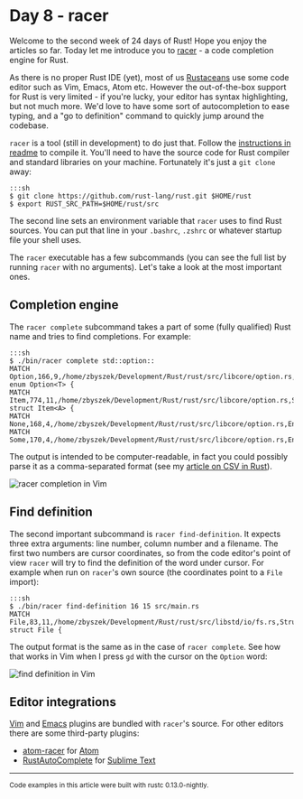 # Day 8 - racer

Welcome to the second week of 24 days of Rust! Hope you enjoy the articles so far. Today let me introduce you to [racer](https://github.com/phildawes/racer) - a code completion engine for Rust.

As there is no proper Rust IDE (yet), most of us [Rustaceans](http://www.rustaceans.org/) use some code editor such as Vim, Emacs, Atom etc. However the out-of-the-box support for Rust is very limited - if you're lucky, your editor has syntax highlighting, but not much more. We'd love to have some sort of autocompletion to ease typing, and a "go to definition" command to quickly jump around the codebase.

`racer` is a tool (still in development) to do just that. Follow the [instructions in readme](https://github.com/phildawes/racer) to compile it. You'll need to have the source code for Rust compiler and standard libraries on your machine. Fortunately it's just a `git clone` away:

    :::sh
    $ git clone https://github.com/rust-lang/rust.git $HOME/rust
    $ export RUST_SRC_PATH=$HOME/rust/src

The second line sets an environment variable that `racer` uses to find Rust sources. You can put that line in your `.bashrc`, `.zshrc` or whatever startup file your shell uses.

The `racer` executable has a few subcommands (you can see the full list by running `racer` with no arguments). Let's take a look at the most important ones.

Completion engine
-----------------

The `racer complete` subcommand takes a part of some (fully qualified) Rust name and tries to find completions. For example:

    :::sh
    $ ./bin/racer complete std::option::
    MATCH Option,166,9,/home/zbyszek/Development/Rust/rust/src/libcore/option.rs,Enum,pub enum Option<T> {
    MATCH Item,774,11,/home/zbyszek/Development/Rust/rust/src/libcore/option.rs,Struct,pub struct Item<A> {
    MATCH None,168,4,/home/zbyszek/Development/Rust/rust/src/libcore/option.rs,EnumVariant,None,
    MATCH Some,170,4,/home/zbyszek/Development/Rust/rust/src/libcore/option.rs,EnumVariant,Some(T)

The output is intended to be computer-readable, in fact you could possibly parse it as a comma-separated format (see my [article on CSV in Rust](https://siciarz.net/24-days-of-rust-csv/)).

![racer completion in Vim](//i.imgur.com/gE3Q7i4.png)

Find definition
---------------

The second important subcommand is `racer find-definition`. It expects three extra arguments: line number, column number and a filename. The first two numbers are cursor coordinates, so from the code editor's point of view `racer` will try to find the definition of the word under cursor. For example when run on `racer`'s own source (the coordinates point to a `File` import):

    :::sh
    $ ./bin/racer find-definition 16 15 src/main.rs
    MATCH File,83,11,/home/zbyszek/Development/Rust/rust/src/libstd/io/fs.rs,Struct,pub struct File {

The output format is the same as in the case of `racer complete`. See how that works in Vim when I press `gd` with the cursor on the `Option` word:

![find definition in Vim](//i.imgur.com/fyE80H5.gif)

Editor integrations
-------------------

[Vim](https://github.com/phildawes/racer/blob/master/editors/racer.vim) and [Emacs](https://github.com/phildawes/racer/blob/master/editors/racer.el) plugins are bundled with `racer`'s source. For other editors there are some third-party plugins:

 * [atom-racer](https://github.com/edubkendo/atom-racer) for [Atom](https://atom.io/)
 * [RustAutoComplete](https://sublime.wbond.net/packages/RustAutoComplete) for [Sublime Text](http://www.sublimetext.com/)

----

<small>
Code examples in this article were built with rustc 0.13.0-nightly.
</small>

